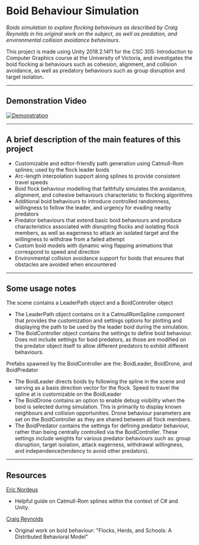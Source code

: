 # Boid Behaviour Simulation
<i>Boids simulation to explore flocking behaviours as described by Craig Reynolds in his original work on the subject, as well as predation, and environmental collision avoidance behaviours.</i>

This project is made using Unity 2018.2.14f1 for the CSC 305: Introduction to Computer Graphics course at the University of Victoria, and investigates the boid flocking ai behaviours such as cohesion, alignment, and collision avoidance, as well as predatory behaviours such as group disruption and target isolation.

----
## Demonstration Video
[![Demonstration](https://img.youtube.com/vi/8SM9PCxETZw/0.jpg)](https://www.youtube.com/watch?v=8SM9PCxETZw "Boids Simulation")

----
## A brief description of the main features of this project

- Customizable and editor-friendly path generation using Catmull-Rom splines; used by the flock leader boids
- Arc-length interpolation support along splines to provide consistent travel speeds 
- Boid flock behaviour modelling that faithfully simulates the avoidance, alignment, and cohesive behaviours characteristic to flocking algorithms
- Additional boid behaviours to introduce controlled randomness, willingness to follow the leader, and urgency for evading nearby predators
- Predator behaviours that extend basic boid behaviours and produce characteristics associated with disrupting flocks and isolating flock members, as well as eagerness to attack an isolated target and the willingness to withdraw from a failed attempt
- Custom boid models with dynamic wing flapping animations that correspond to speed and direction
- Environmental collision avoidance support for boids that ensures that obstacles are avoided when encountered

----
## Some usage notes

The scene contains a LeaderPath object and a BoidController object

- The LeaderPath object contains on it a CatmullRomSpline component that provides the customization and settings options for plotting and displaying the path to be used by the leader boid during the simulation.
- The BoidController object contains the settings to define boid behaviour. Does not include settings for boid predators, as those are modified on the predator object itself to allow different predators to exhibit different behaviours.

Prefabs spawned by the BoidController are the: BoidLeader, BoidDrone, and BoidPredator

- The BoidLeader directs boids by following the spline in the scene and serving as a basis direction vector for the flock. Speed to travel the spline at is customizable on the BoidLeader
- The BoidDrone contains an option to enable debug visibility when the boid is selected during simulation. This is primarily to display known neighbours and collision opportunities. Drone behaviour parameters are set on the BoidController as they are shared between all flock members.
- The BoidPredator contains the settings for defining predator behaviour, rather than being centrally controlled via the BoidController. These settings include weights for various predator behaviours such as: group disruption, target isolation, attack eagerness, withdrawal willingness, and independence(tendency to avoid other predators).

----
## Resources

[Eric Nordeus](https://www.habrador.com/tutorials/interpolation/1-catmull-rom-splines/)
- Helpful guide on Catmull-Rom splines within the context of C# and Unity.
	
[Craig Reynolds](https://www.red3d.com/cwr/papers/1987/boids.html)
- Original work on boid behaviour: "Flocks, Herds, and Schools:
A Distributed Behavioral Model"
